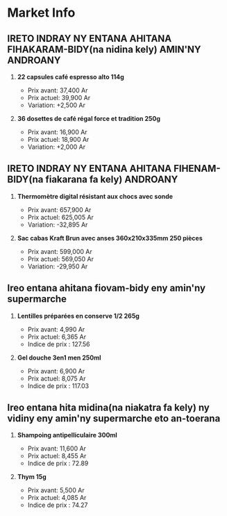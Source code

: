 # Market Info

## IRETO INDRAY NY ENTANA AHITANA FIHAKARAM-BIDY(na nidina kely) AMIN'NY ANDROANY

1. **22 capsules café espresso alto 114g**
   - Prix avant: 37,400 Ar
   - Prix actuel: 39,900 Ar
   - Variation: +2,500 Ar

2. **36 dosettes de café régal force et tradition 250g**
   - Prix avant: 16,900 Ar
   - Prix actuel: 18,900 Ar
   - Variation: +2,000 Ar

## IRETO INDRAY NY ENTANA AHITANA FIHENAM-BIDY(na fiakarana fa kely) ANDROANY

1. **Thermomètre digital résistant aux chocs avec sonde**
   - Prix avant: 657,900 Ar
   - Prix actuel: 625,005 Ar
   - Variation: -32,895 Ar

2. **Sac cabas Kraft Brun avec anses 360x210x335mm 250 pièces**
   - Prix avant: 599,000 Ar
   - Prix actuel: 569,050 Ar
   - Variation: -29,950 Ar

## Ireo entana ahitana fiovam-bidy eny amin'ny supermarche

1. **Lentilles préparées en conserve 1/2 265g**
   - Prix avant: 4,990 Ar
   - Prix actuel: 6,365 Ar
   - Indice de prix : 127.56

2. **Gel douche 3en1 men 250ml**
   - Prix avant: 6,900 Ar
   - Prix actuel: 8,075 Ar
   - Indice de prix : 117.03

## Ireo entana hita midina(na niakatra fa kely) ny vidiny eny amin'ny supermarche eto an-toerana

1. **Shampoing antipelliculaire 300ml**
   - Prix avant: 11,600 Ar
   - Prix actuel: 8,455 Ar
   - Indice de prix : 72.89

2. **Thym 15g**
   - Prix avant: 5,500 Ar
   - Prix actuel: 4,085 Ar
   - Indice de prix : 74.27

